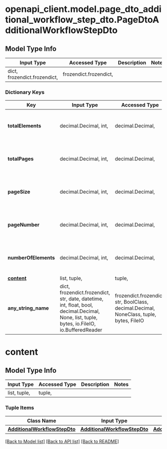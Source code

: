 # openapi_client.model.page_dto_additional_workflow_step_dto.PageDtoAdditionalWorkflowStepDto

## Model Type Info
Input Type | Accessed Type | Description | Notes
------------ | ------------- | ------------- | -------------
dict, frozendict.frozendict,  | frozendict.frozendict,  |  | 

### Dictionary Keys
Key | Input Type | Accessed Type | Description | Notes
------------ | ------------- | ------------- | ------------- | -------------
**totalElements** | decimal.Decimal, int,  | decimal.Decimal,  |  | [optional] value must be a 32 bit integer
**totalPages** | decimal.Decimal, int,  | decimal.Decimal,  |  | [optional] value must be a 32 bit integer
**pageSize** | decimal.Decimal, int,  | decimal.Decimal,  |  | [optional] value must be a 32 bit integer
**pageNumber** | decimal.Decimal, int,  | decimal.Decimal,  |  | [optional] value must be a 32 bit integer
**numberOfElements** | decimal.Decimal, int,  | decimal.Decimal,  |  | [optional] value must be a 32 bit integer
**[content](#content)** | list, tuple,  | tuple,  |  | [optional] 
**any_string_name** | dict, frozendict.frozendict, str, date, datetime, int, float, bool, decimal.Decimal, None, list, tuple, bytes, io.FileIO, io.BufferedReader | frozendict.frozendict, str, BoolClass, decimal.Decimal, NoneClass, tuple, bytes, FileIO | any string name can be used but the value must be the correct type | [optional]

# content

## Model Type Info
Input Type | Accessed Type | Description | Notes
------------ | ------------- | ------------- | -------------
list, tuple,  | tuple,  |  | 

### Tuple Items
Class Name | Input Type | Accessed Type | Description | Notes
------------- | ------------- | ------------- | ------------- | -------------
[**AdditionalWorkflowStepDto**](AdditionalWorkflowStepDto.md) | [**AdditionalWorkflowStepDto**](AdditionalWorkflowStepDto.md) | [**AdditionalWorkflowStepDto**](AdditionalWorkflowStepDto.md) |  | 

[[Back to Model list]](../../README.md#documentation-for-models) [[Back to API list]](../../README.md#documentation-for-api-endpoints) [[Back to README]](../../README.md)

